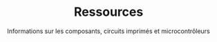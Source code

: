 ---
title: Ressources
subtitle: Informations sur les composants, circuits imprimés et microcontrôleurs
layout: documentation-category
type: ressource
show_sidebar: false
hero_height: is-small
---